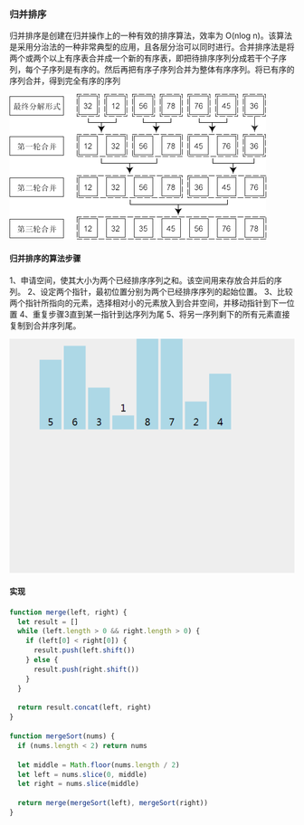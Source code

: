 ### 归并排序

归并排序是创建在归并操作上的一种有效的排序算法，效率为 O(nlog n)。该算法是采用分治法的一种非常典型的应用，且各层分治可以同时进行。合并排序法是将两个或两个以上有序表合并成一个新的有序表，即把待排序序列分成若干个子序列，每个子序列是有序的。然后再把有序子序列合并为整体有序序列。将已有序的序列合并，得到完全有序的序列

![](../images/mergeSort-1.png?raw=true)


#### 归并排序的算法步骤

1、申请空间，使其大小为两个已经排序序列之和。该空间用来存放合并后的序列。
2、设定两个指针，最初位置分别为两个已经排序序列的起始位置。
3、比较两个指针所指向的元素，选择相对小的元素放入到合并空间，并移动指针到下一位置
4、重复步骤3直到某一指针到达序列为尾
5、将另一序列剩下的所有元素直接复制到合并序列尾。

![](../images/mergeSort.gif?raw=true)


#### 实现

```js
function merge(left, right) {
  let result = []
  while (left.length > 0 && right.length > 0) {
    if (left[0] < right[0]) {
      result.push(left.shift())
    } else {
      result.push(right.shift())
    }
  }

  return result.concat(left, right)
}

function mergeSort(nums) {
  if (nums.length < 2) return nums

  let middle = Math.floor(nums.length / 2)
  let left = nums.slice(0, middle)
  let right = nums.slice(middle)

  return merge(mergeSort(left), mergeSort(right))
}
```

